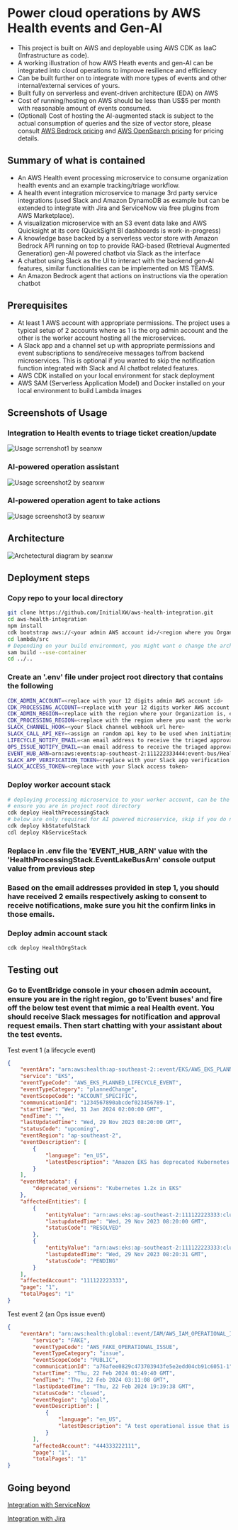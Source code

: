 # Power cloud operations by AWS Health events and Gen-AI

- This project is built on AWS and deployable using AWS CDK as IaaC (Infrastructure as code).
- A working illustration of how AWS Heath events and gen-AI can be integrated into cloud operations to improve resilience and efficiency
- Can be built further on to integrate with more types of events and other internal/external services of yours.
- Built fully on serverless and event-driven architecture (EDA) on AWS
- Cost of running/hosting on AWS should be less than US$5 per month with reasonable amount of events consumed.
- (Optional) Cost of hosting the AI-augmented stack is subject to the actual consumption of queries and the size of vector store, please consult [AWS Bedrock pricing](https://aws.amazon.com/bedrock/pricing/) and [AWS OpenSearch pricing](https://aws.amazon.com/opensearch-service/pricing/#Amazon_OpenSearch_Serverless) for pricing details. 

## Summary of what is contained
- An AWS Health event processing microservice to consume organization health events and an example tracking/triage workflow.
- A health event integration microservice to manage 3rd party service integrations (used Slack and Amazon DynamoDB as example but can be extended to integrate with Jira and ServiceNow via free plugins from AWS Marketplace).
- A visualization microservice with an S3 event data lake and AWS Quicksight at its core (QuickSight BI dashboards is work-in-progress)
- A knowledge base backed by a serverless vector store with Amazon Bedrock API running on top to provide RAG-based (Retrieval Augmented Generation) gen-AI powered chatbot via Slack as the interface
- A chatbot using Slack as the UI to interact with the backend gen-AI features, similar functionalities can be implemented on MS TEAMS.
- An Amazon Bedrock agent that actions on instructions via the operation chatbot

## Prerequisites
- At least 1 AWS account with appropriate permissions. The project uses a typical setup of 2 accounts where as 1 is the org admin account and the other is the worker account hosting all the microservices.
- A Slack app and a channel set up with appropriate permissions and event subscriptions to send/receive messages to/from backend microservices. This is optional if you wanted to skip the notification function integrated with Slack and AI chatbot related features.
- AWS CDK installed on your local environment for stack deployment
- AWS SAM (Serverless Application Model) and Docker installed on your local environment to build Lambda images
  
## Screenshots of Usage
### Integration to Health events to triage ticket creation/update
<img src="./screenshots/screenshot1.png"
  alt="Usage scrrenshot1 by seanxw">
</p>

### AI-powered operation assistant
<img src="./screenshots/screenshot2.png"
  alt="Usage screenshot2 by seanxw">
</p>

### AI-powered operation agent to take actions
<img src="./screenshots/screenshot3.png"
  alt="Usage screenshot3 by seanxw">
</p>

## Architecture
<p align="left">
<img src="./architecture.png"
  alt="Archetectural diagram by seanxw">
</p>

## Deployment steps
### Copy repo to your local directory
```zsh
git clone https://github.com/InitialXW/aws-health-integration.git
cd aws-health-integration
npm install
cdk bootstrap aws://<your admin AWS account id>/<region where you Organization is> aws://<your worker AWS account id>/<region where your worker services to be>
cd lambda/src
# Depending on your build environment, you might want o change the arch type to x84 or arm in lambda/src/template.yaml file before build 
sam build --use-container
cd ../..
```
### Create an '.env' file under project root directory that contains the following
```zsh
CDK_ADMIN_ACCOUNT=<replace with your 12 digits admin AWS account id>
CDK_PROCESSING_ACCOUNT=<replace with your 12 digits worker AWS account id. This account id is the same as the admin account id if using single account setup>
CDK_ADMIN_REGION=<replace with the region where your Organization is, e.g. us-east-1>
CDK_PROCESSING_REGION=<replace with the region where you want the worker services to be, e.g. us-east-1>
SLACK_CHANNEL_HOOK=<your Slack channel webhook url here>
SLACK_CALL_API_KEY=<assign an random api key to be used when initiating Slack webhook calls, all letters>
LIFECYCLE_NOTIFY_EMAIL=<an email address to receive the triaged approval requests for lifecycle type of health events>
OPS_ISSUE_NOTIFY_EMAIL=<an email address to receive the triaged approval requests for operational issue type of health events>
EVENT_HUB_ARN=arn:aws:events:ap-southeast-2:111222333444:event-bus/HealthProcessingHealthEventBus
SLACK_APP_VERIFICATION_TOKEN=<replace with your Slack app verification token>
SLACK_ACCESS_TOKEN=<replace with your Slack access token>
```
### Deploy worker account stack
```zsh
# deploying processing microservice to your worker account, can be the same account as your admin account
# ensure you are in project root directory
cdk deploy HealthProcessingStack
# below are only required for AI powered microservice, skip if you do not want to incur costs.
cdk deploy kbStatefulStack
cdl deploy KbServiceStack
```
### Replace in .env file the 'EVENT_HUB_ARN' value with the 'HealthProcessingStack.EventLakeBusArn' console output value from previous step
### Based on the email addresses provided in step 1, you should have received 2 emails respectively asking to consent to receive notifications, make sure you hit the confirm links in those emails. 
### Deploy admin account stack
```zsh
cdk deploy HealthOrgStack
```
## Testing out
### Go to EventBridge console in your chosen admin account, ensure you are in the right region, go to'Event buses' and fire off the below test event that mimic a real Health event. You should receive Slack messages for notification and approval request emails. Then start chatting with your assistant about the test events.
Test event 1 (a lifecycle event)
```json
{
    "eventArn": "arn:aws:health:ap-southeast-2::event/EKS/AWS_EKS_PLANNED_LIFECYCLE_EVENT/Example1",
    "service": "EKS",
    "eventTypeCode": "AWS_EKS_PLANNED_LIFECYCLE_EVENT",
    "eventTypeCategory": "plannedChange",
    "eventScopeCode": "ACCOUNT_SPECIFIC",
    "communicationId": "1234567890abcdef023456789-1",
    "startTime": "Wed, 31 Jan 2024 02:00:00 GMT",
    "endTime": "",
    "lastUpdatedTime": "Wed, 29 Nov 2023 08:20:00 GMT",
    "statusCode": "upcoming",
    "eventRegion": "ap-southeast-2",
    "eventDescription": [
        {
            "language": "en_US",
            "latestDescription": "Amazon EKS has deprecated Kubernetes version 1.2x..."
        }
    ],
    "eventMetadata": {
        "deprecated_versions": "Kubernetes 1.2x in EKS"
    },
    "affectedEntities": [
        {
            "entityValue": "arn:aws:eks:ap-southeast-2:111122223333:cluster/example1",
            "lastupdatedTime": "Wed, 29 Nov 2023 08:20:00 GMT",
            "statusCode": "RESOLVED"
        },
        {
            "entityValue": "arn:aws:eks:ap-southeast-2:111122223333:cluster/example3",
            "lastupdatedTime": "Wed, 29 Nov 2023 08:20:31 GMT",
            "statusCode": "PENDING"
        }
    ],
    "affectedAccount": "111122223333",
    "page": "1",
    "totalPages": "1"
}
```

Test event 2 (an Ops issue event)
```json
{
    "eventArn": "arn:aws:health:global::event/IAM/AWS_IAM_OPERATIONAL_ISSUE/AWS_FAKE_OPERATIONAL_ISSUE_12345_ABCDEFGHIJK",
        "service": "FAKE",
        "eventTypeCode": "AWS_FAKE_OPERATIONAL_ISSUE",
        "eventTypeCategory": "issue",
        "eventScopeCode": "PUBLIC",
        "communicationId": "a76afee0829c473703943fe5e2edd04cb91c6051-1",
        "startTime": "Thu, 22 Feb 2024 01:49:40 GMT",
        "endTime": "Thu, 22 Feb 2024 03:11:08 GMT",
        "lastUpdatedTime": "Thu, 22 Feb 2024 19:39:38 GMT",
        "statusCode": "closed",
        "eventRegion": "global",
        "eventDescription": [
            {
                "language": "en_US",
                "latestDescription": "A test operational issue that is happening to your account."
            }
        ],
        "affectedAccount": "444333222111",
        "page": "1",
        "totalPages": "1"
}
```
## Going beyond
[Integration with ServiceNow](https://docs.aws.amazon.com/smc/latest/ag/sn-aws-health.html)

[Integration with Jira](https://marketplace.atlassian.com/apps/1221283/aws-service-management-connector-for-jsm?tab=overview&hosting=cloud)

